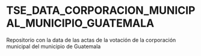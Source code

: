# TSE_DATA_CORPORACION_MUNICIPAL_MUNICIPIO_GUATEMALA
Repositorio con la data de las actas de la votación de la corporación municipal del municipio de Guatemala
